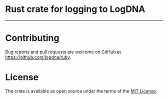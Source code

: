 # Rust crate for logging to LogDNA
---


# Contributing

Bug reports and pull requests are welcome on GitHub at
https://github.com/logdna/ruby.

# License

The crate is available as open source under the terms of the [MIT
License](http://opensource.org/licenses/MIT).

